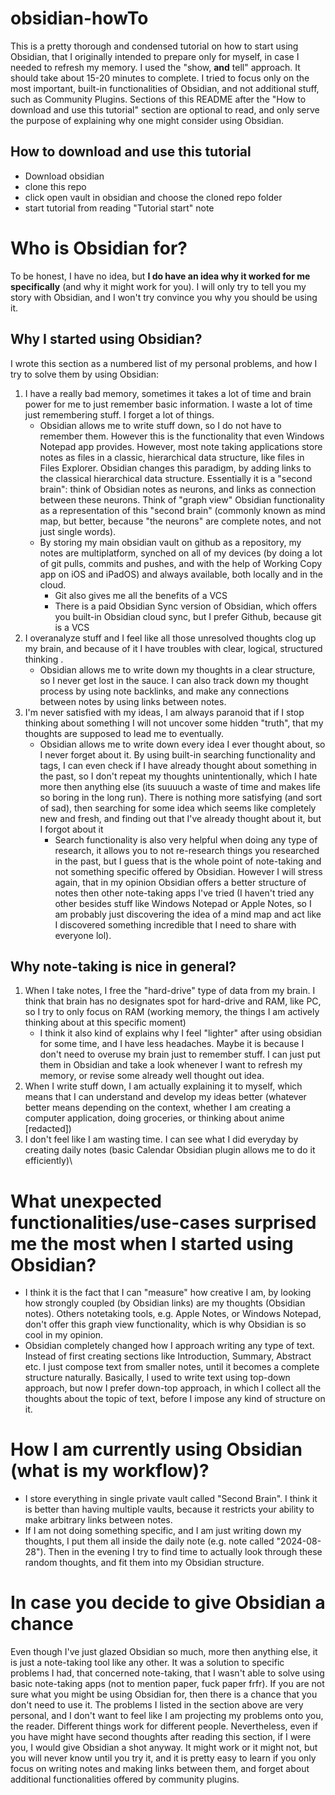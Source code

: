 # obsidian-howTo

This is a pretty thorough and condensed tutorial on how to start using Obsidian, that I originally intended to prepare only for myself, in case I needed to refresh my memory. I used the "show, **and** tell" approach. It should take about 15-20 minutes to complete. I tried to focus only on the most important, built-in functionalities of Obsidian, and not additional stuff, such as Community Plugins. Sections of this README after the "How to download and use this tutorial" section are optional to read, and only serve the purpose of explaining why one might consider using Obsidian.
## How to download and use this tutorial
- Download obsidian
- clone this repo
- click open vault in obsidian and choose the cloned repo folder
- start tutorial from reading "Tutorial start" note

# Who is Obsidian for?
To be honest, I have no idea, but **I do have an idea why it worked for me specifically** (and why it might work for you). I will only try to tell you my story with Obsidian, and I won't try convince you why you should be using it. 
## Why I started using Obsidian?

I wrote this section as a numbered list of my personal problems, and how I try to solve them by using Obsidian:
1. I have a really bad memory, sometimes it takes a lot of time and brain power for me to just remember basic information. I waste a lot of time just remembering stuff. I forget a lot of things.
	- Obsidian allows me to write stuff down, so I do not have to remember them. However this is the functionality that even Windows Notepad app provides. However, most note taking applications store notes as files in a classic, hierarchical data structure, like files in Files Explorer. Obsidian changes this paradigm, by adding links to the classical hierarchical data structure. Essentially it is a "second brain": think of Obsidian notes as neurons, and links as connection between these neurons. Think of "graph view" Obsidian functionality as a representation of this "second brain" (commonly known as mind map, but better, because "the neurons" are complete notes, and not just single words). 
	- By storing my main obsidian vault on github as a repository, my notes are multiplatform, synched on all of my devices (by doing a lot of git pulls, commits and pushes, and with the help of Working Copy app on iOS and iPadOS) and always available, both locally and in the cloud.
		- Git also gives me all the benefits of a VCS
		- There is a paid Obsidian Sync version of Obsidian, which offers you built-in Obsidian cloud sync, but I prefer Github, because git is a VCS 
2. I overanalyze stuff and I feel like all those unresolved thoughts clog up my brain, and because of it I have troubles with clear, logical, structured thinking . 
	- Obsidian allows me to write down my thoughts in a clear structure, so I never get lost in the sauce. I can also track down my thought process by using note backlinks, and make any connections between notes by using links between notes.
3. I'm never satisfied with my ideas, I am always paranoid that if I stop thinking about something I will not uncover some hidden "truth", that my thoughts are supposed to lead me to eventually.
	- Obsidian allows me to write down every idea I ever thought about, so I never forget about it. By using built-in searching functionality and tags, I can even check if I have already thought about something in the past, so I don't repeat my thoughts unintentionally, which I hate more then anything else (its suuuuch a waste of time and makes life so boring in the long run). There is nothing more satisfying (and sort of sad), then searching for some idea which seems like completely new and fresh, and finding out that I've already thought about it, but I forgot about it 
		- Search functionality is also very helpful when doing any type of research, it allows you to not re-research things you researched in the past, but I guess that is the whole point of note-taking and not something specific offered by Obsidian. However I will stress again, that in my opinion Obsidian offers a better structure of notes then other note-taking apps I've tried (I haven't tried any other besides stuff like Windows Notepad or Apple Notes, so I am probably just discovering the idea of a mind map and act like I discovered something incredible that I need to share with everyone lol).   
## Why note-taking is nice in general? 
1. When I take notes, I free the "hard-drive" type of data from my brain. I think that brain has no designates spot for hard-drive and RAM, like PC, so I try to only focus on RAM (working memory, the things I am actively thinking about at this specific moment)
	- I think it also kind of explains why I feel "lighter" after using obsidian for some time, and I have less headaches. Maybe it is because I don't need to overuse my brain just to remember stuff. I can just put them in Obsidian and take a look whenever I want to refresh my memory, or revise some already well thought out idea.
2. When I write stuff down, I am actually explaining it to myself, which means that I can understand and develop my ideas better (whatever better means depending on the context, whether I am creating a computer application, doing groceries, or thinking about anime \[redacted\])
3. I don't feel like I am wasting time. I can see what I did everyday by creating daily notes (basic Calendar Obsidian plugin allows me to do it efficiently)\
# What unexpected functionalities/use-cases surprised me the most when I started using Obsidian?

- I think it is the fact that I can "measure" how creative I am, by looking how strongly coupled (by Obsidian links) are my thoughts (Obsidian notes). Others notetaking tools, e.g. Apple Notes, or Windows Notepad, don't offer this graph view functionality, which is why Obsidian is so cool in my opinion.
- Obsidian completely changed how I approach writing any type of text. Instead of first creating sections like Introduction, Summary, Abstract etc. I just compose text from smaller notes, until it becomes a complete structure naturally. Basically, I used to write text using top-down approach, but now I prefer down-top approach, in which I collect all the thoughts about the topic of text, before I impose any kind of structure on it.  

# How I am currently using Obsidian (what is my workflow)?
- I store everything in single private vault called "Second Brain". I think it is better than having multiple vaults, because it restricts your ability to make arbitrary links between notes.
- If I am not doing something specific, and I am just writing down my thoughts, I put them all inside the daily note (e.g. note called "2024-08-28"). Then in the evening I try to find time to actually look through these random thoughts, and fit them into my Obsidian structure. 

# In case you decide to give Obsidian a chance 
Even though I've just glazed Obsidian so much, more then anything else, it is just a note-taking tool like any other. It was a solution to specific problems I had, that concerned note-taking, that I wasn't able to solve using basic note-taking apps (not to mention paper, fuck paper frfr). If you are not sure what you might be using Obsidian for, then there is a chance that you don't need to use it. The problems I listed in the section above are very personal, and I don't want to feel like I am projecting my problems onto you, the reader. Different things work for different people. Nevertheless, even if you have might have second thoughts after reading this section, if I were you, I would give Obsidian a shot anyway. It might work or it might not, but you will never know until you try it, and it is pretty easy to learn if you only focus on writing notes and making links between them, and forget about additional functionalities offered by community plugins.

